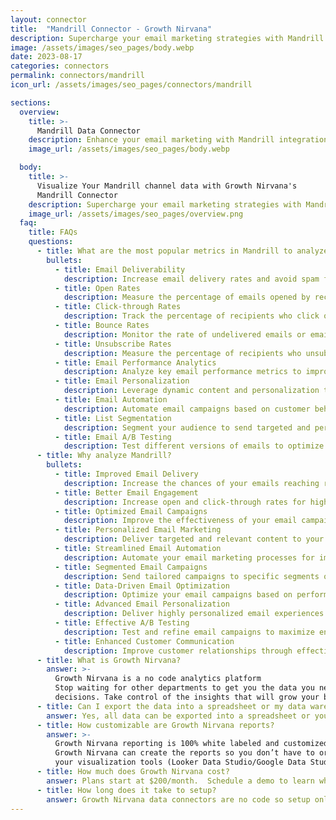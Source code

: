 ```yaml
---
layout: connector
title:  "Mandrill Connector - Growth Nirvana"
description: Supercharge your email marketing strategies with Mandrill integration. Track email performance, analyze engagement, and optimize campaigns for better results.
image: /assets/images/seo_pages/body.webp
date: 2023-08-17
categories: connectors
permalink: connectors/mandrill
icon_url: /assets/images/seo_pages/connectors/mandrill

sections:
  overview:
    title: >-
      Mandrill Data Connector
    description: Enhance your email marketing with Mandrill integration. Improve email delivery, track performance, and gain valuable insights for campaign optimization.
    image_url: /assets/images/seo_pages/body.webp

  body:
    title: >-
      Visualize Your Mandrill channel data with Growth Nirvana's
      Mandrill Connector
    description: Supercharge your email marketing strategies with Mandrill integration. Track email performance, analyze engagement, and optimize campaigns for better results.
    image_url: /assets/images/seo_pages/overview.png
  faq:
    title: FAQs
    questions:
      - title: What are the most popular metrics in Mandrill to analyze?
        bullets:
          - title: Email Deliverability
            description: Increase email delivery rates and avoid spam filters.
          - title: Open Rates
            description: Measure the percentage of emails opened by recipients.
          - title: Click-through Rates
            description: Track the percentage of recipients who click on links in emails.
          - title: Bounce Rates
            description: Monitor the rate of undelivered emails or emails rejected by recipient servers.
          - title: Unsubscribe Rates
            description: Measure the percentage of recipients who unsubscribe from your emails.
          - title: Email Performance Analytics
            description: Analyze key email performance metrics to improve campaign effectiveness.
          - title: Email Personalization
            description: Leverage dynamic content and personalization techniques to improve email engagement.
          - title: Email Automation
            description: Automate email campaigns based on customer behavior and triggers.
          - title: List Segmentation
            description: Segment your audience to send targeted and personalized email campaigns.
          - title: Email A/B Testing
            description: Test different versions of emails to optimize for higher engagement and conversion rates.
      - title: Why analyze Mandrill?
        bullets:
          - title: Improved Email Delivery
            description: Increase the chances of your emails reaching recipients' inboxes.
          - title: Better Email Engagement
            description: Increase open and click-through rates for higher customer interaction.
          - title: Optimized Email Campaigns
            description: Improve the effectiveness of your email campaigns with data-driven insights.
          - title: Personalized Email Marketing
            description: Deliver targeted and relevant content to your subscribers.
          - title: Streamlined Email Automation
            description: Automate your email marketing processes for improved efficiency.
          - title: Segmented Email Campaigns
            description: Send tailored campaigns to specific segments of your audience.
          - title: Data-Driven Email Optimization
            description: Optimize your email campaigns based on performance analytics.
          - title: Advanced Email Personalization
            description: Deliver highly personalized email experiences to each subscriber.
          - title: Effective A/B Testing
            description: Test and refine email campaigns to maximize engagement and conversion rates.
          - title: Enhanced Customer Communication
            description: Improve customer relationships through effective email communication.
      - title: What is Growth Nirvana?
        answer: >-
          Growth Nirvana is a no code analytics platform 
          Stop waiting for other departments to get you the data you need to make critical business 
          decisions. Take control of the insights that will grow your business.
      - title: Can I export the data into a spreadsheet or my data warehouse?
        answer: Yes, all data can be exported into a spreadsheet or your data warehouse (Google BigQuery, AWS, Snowflake, Azure, etc)
      - title: How customizable are Growth Nirvana reports?
        answer: >-
          Growth Nirvana reporting is 100% white labeled and customized to your specifications.
          Growth Nirvana can create the reports so you don’t have to or you can connect
          your visualization tools (Looker Data Studio/Google Data Studio, Tableau, PowerBI, etc) to Growth Nirvana.
      - title: How much does Growth Nirvana cost?
        answer: Plans start at $200/month.  Schedule a demo to learn what plan is best for you.
      - title: How long does it take to setup?
        answer: Growth Nirvana data connectors are no code so setup only requires a few clicks.
---
```

